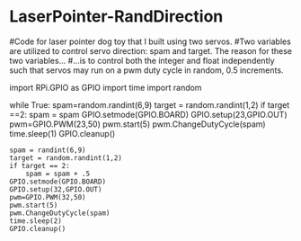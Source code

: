 # LaserPointer-RandDirection
#Code for laser pointer dog toy that I built using two servos.
#Two variables are utilized to control servo direction: spam and target.  The reason for these two variables...
#...is to control both the integer and float independently such that servos may run on a pwm duty cycle in random, 0.5 increments.

import RPi.GPIO as GPIO
import time
import random

while True:
    spam=random.randint(6,9)
    target = random.randint(1,2)
    if target ==2:
        spam = spam
    GPIO.setmode(GPIO.BOARD)
    GPIO.setup(23,GPIO.OUT)
    pwm=GPIO.PWM(23,50)
    pwm.start(5)
    pwm.ChangeDutyCycle(spam)
    time.sleep(1)
    GPIO.cleanup()

    spam = randint(6,9)
    target = random.randint(1,2)
    if target == 2:
        spam = spam + .5
    GPIO.setmode(GPIO.BOARD)
    GPIO.setup(32,GPIO.OUT)
    pwm=GPIO.PWM(32,50)
    pwm.start(5)
    pwm.ChangeDutyCycle(spam)
    time.sleep(2)
    GPIO.cleanup()
